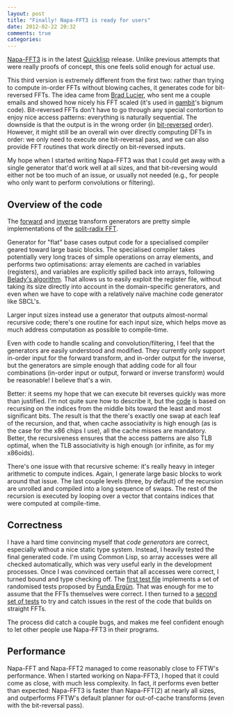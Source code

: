 ```yaml
---
layout: post
title: "Finally! Napa-FFT3 is ready for users"
date: 2012-02-22 20:32
comments: true
categories: 
---
```


[Napa-FFT3](https://github.com/pkhuong/Napa-FFT3) is in the latest
[Quicklisp](http://www.quicklisp.org/beta/) release.  Unlike previous
attempts that were really proofs of concept, this one feels solid
enough for actual use.

This third version is extremely different from the first two: rather
than trying to compute in-order FFTs without blowing caches, it
generates code for bit-reversed FFTs.  The idea came from
[Brad Lucier](http://www.math.purdue.edu/~lucier/), who sent me a
couple emails and showed how nicely his FFT scaled (it's used in
[gambit](http://dynamo.iro.umontreal.ca/~gambit/wiki/index.php/Main_Page)'s
bignum code).  Bit-reversed FFTs don't have to go through any special
contortion to enjoy nice access patterns: everything is naturally
sequential.  The downside is that the output is in the wrong order (in
[bit-reversed](http://en.wikipedia.org/wiki/Bit-reversal_permutation)
order).  However, it might still be an overall win over directly
computing DFTs in order: we only need to execute one bit-reversal
pass, and we can also provide FFT routines that work directly on
bit-reversed inputs.

My hope when I started writing Napa-FFT3 was that I could get away
with a single generator that'd work well at all sizes, and that
bit-reversing would either not be too much of an issue, or usually not
needed (e.g., for people who only want to perform convolutions or
filtering).

Overview of the code
--------------------

The
[forward](https://github.com/pkhuong/Napa-FFT3/blob/master/forward.lisp)
and
[inverse](https://github.com/pkhuong/Napa-FFT3/blob/master/inverse.lisp)
transform generators are pretty simple implementations of the
[split-radix FFT](http://en.wikipedia.org/wiki/Split-radix_FFT_algorithm).

Generator for "flat" base cases output code for a specialised compiler
geared toward large basic blocks.  The specialised compiler takes
potentially very long traces of simple operations on array elements,
and performs two optimisations: array elements are cached in variables
(registers), and variables are explicitly spilled back into arrays,
following [Belady's algorithm](http://en.wikipedia.org/wiki/Cache_algorithms#B.C3.A9l.C3.A1dy.27s_Algorithm).  That allows us to easily exploit the
register file, without taking its size directly into account in the
domain-specific generators, and even when we have to cope with a
relatively naïve machine code generator like SBCL's.

Larger input sizes instead use a generator that outputs almost-normal
recursive code; there's one routine for each input size, which helps
move as much address computation as possible to compile-time.

Even with code to handle scaling and convolution/filtering, I feel
that the generators are easily understood and modified.  They
currently only support in-order input for the forward transform, and
in-order output for the inverse, but the generators are simple enough
that adding code for all four combinations (in-order input or output,
forward or inverse transform) would be reasonable!  I believe that's a
win.

Better: it seems my hope that we can execute bit reverses quickly was
more than justified.  I'm not quite sure how to describe it, but the
[code](https://github.com/pkhuong/Napa-FFT3/blob/master/bit-reversal.lisp)
is based on recursing on the indices from the middle bits toward the
least and most significant bits.  The result is that the there's
exactly one swap at each leaf of the recursion, and that, when cache
associativity is high enough (as is the case for the x86 chips I use),
all the cache misses are mandatory.  Better, the recursiveness ensures
that the access patterns are also TLB optimal, when the TLB
associativity is high enough (or infinite, as for my x86oids).

There's one issue with that recursive scheme: it's really heavy in
integer arithmetic to compute indices.  Again, I generate large basic
blocks to work around that issue.  The last couple levels (three, by
default) of the recursion are unrolled and compiled into a long
sequence of swaps.  The rest of the recursion is executed by looping
over a vector that contains indices that were computed at
compile-time.

Correctness
-----------

I have a hard time convincing myself that *code generators* are
correct, especially without a nice static type system.  Instead, I
heavily tested the final generated code.  I'm using Common Lisp, so
array accesses were all checked automatically, which was very useful
early in the development processes.  Once I was convinced certain that
all accesses were correct, I turned bound and type checking off.  The
[first test file](https://github.com/pkhuong/Napa-FFT3/blob/master/ergun-test.lisp)
implements a set of randomised tests proposed by
[Funda Ergün](http://www.cs.sfu.ca/~funda/publications.html).  That
was enough for me to assume that the FFTs themselves were correct.  I
then turned to a
[second set of tests](https://github.com/pkhuong/Napa-FFT3/blob/master/tests.lisp)
to try and catch issues in the rest of the code that builds on
straight FFTs.

The process did catch a couple bugs, and makes me feel confident
enough to let other people use Napa-FFT3 in their programs.

Performance
-----------

Napa-FFT and Napa-FFT2 managed to come reasonably close to FFTW's
performance.  When I started working on Napa-FFT3, I hoped that it
could come as close, with much less complexity.  In fact, it performs
even better than expected: Napa-FFT3 is faster than Napa-FFT(2) at
nearly all sizes, and outperforms FFTW's default planner for
out-of-cache transforms (even with the bit-reversal pass).
